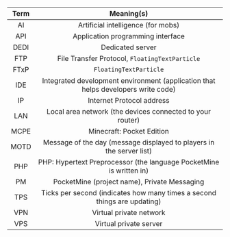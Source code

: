 | Term | Meaning(s) |
| :---: | :----: |
| AI | Artificial intelligence (for mobs) |
| API | Application programming interface |
| DEDI | Dedicated server |
| FTP | File Transfer Protocol, `FloatingTextParticle` |
| FTxP | `FloatingTextParticle` |
| IDE | Integrated development environment (application that helps developers write code) |
| IP | Internet Protocol address |
| LAN | Local area network (the devices connected to your router) |
| MCPE | Minecraft: Pocket Edition |
| MOTD | Message of the day (message displayed to players in the server list) |
| PHP | PHP: Hypertext Preprocessor (the language PocketMine is written in) |
| PM | PocketMine (project name), Private Messaging |
| TPS | Ticks per second (indicates how many times a second things are updating) |
| VPN | Virtual private network |
| VPS | Virtual private server |